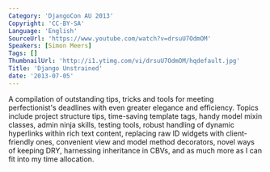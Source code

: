```yaml
---
Category: 'DjangoCon AU 2013'
Copyright: 'CC-BY-SA'
Language: 'English'
SourceUrl: 'https://www.youtube.com/watch?v=drsuU7OdmOM'
Speakers: [Simon Meers]
Tags: []
ThumbnailUrl: 'http://i1.ytimg.com/vi/drsuU7OdmOM/hqdefault.jpg'
Title: 'Django Unstrained'
date: '2013-07-05'
---
```

A compilation of outstanding tips, tricks and tools for meeting perfectionist's deadlines with even greater elegance and efficiency. Topics include project structure tips, time-saving template tags, handy model mixin classes, admin ninja skills, testing tools, robust handling of dynamic hyperlinks within rich text content, replacing raw ID widgets with client-friendly ones, convenient view and model method decorators, novel ways of keeping DRY, harnessing inheritance in CBVs, and as much more as I can fit into my time allocation.